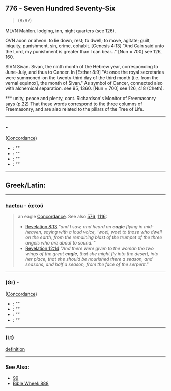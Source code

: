 ## 776 - Seven Hundred Seventy-Six

> (8x97)

MLVN Mahlon. lodging, inn, night quarters (see 126).

OVN aoon or ahvon. to lie down, rest; to dwell; to move, agitate; guilt, iniquity, punishment, sin, crime, cohabit. [Genesis 4:13] "And Cain said unto the Lord, my punishment is greater than I can bear..." [Nun = 700] see 126, 160.

SIVN Sivan. Sivan, the ninth month of the Hebrew year, corresponding to June-July, and thus to Cancer. In [Esther 8:9] "At once the royal secretaries were summoned-on the twenty-third day of the third month [i.e. from the vernal equinox], the month of Sivan." As symbol of Cancer, connected also with alchemical separation. see 95, 1360. [Nun = 700] see 126, 418 (Cheth).

\*\*\* unity, peace and plenty, cont. Richardson's Monitor of Freemasonry says (p.22) That these words correspond to the three columns of Freemasonry, and are also related to the pillars of the Tree of Life.

---

### [](/keys/) -

([Concordance]())

- [](): _""_
- [](): _""_
- [](): _""_
- [](): _""_

---

## Greek/Latin:

---

### [haetou](/greek?word=aetou) - ἀετοῦ

> an eagle [Concordance](https://biblehub.com/greek/105.htm). See also [576](576), [1116](1116):
>
> - [Revelation 8:13](https://biblehub.com/text/revelation/8-13.htm) _"and I saw, and heard an **eagle** flying in mid-heaven, saying with a loud voice, 'woe!, woe! to those who dwell on the earth, from the remaining blast of the trumpet of the three angels who are about to sound.'"_
> - [Revelation 12:14](https://biblehub.com/text/revelation/12-14.htm) _"And there were given to the woman the two wings of the great **eagle**, that she might fly into the desert, into her place, that she should be nourished there a season, and seasons, and half a season, from the face of the serpent."_

---

### [](/greek?word=) (Gr) -

([Concordance]())

- [](): _""_
- [](): _""_
- [](): _""_
- [](): _""_

---

### [](/latin?word=) (Lt)

[definition](http://archives.nd.edu/cgi-bin/wordz.pl?keyword=THE_WORD)

---

### See Also:

- [99](99)
- [Bible Wheel: 888](https://www.biblewheel.com//GR/GR_Database.php?SearchBy_Gematria=888)
